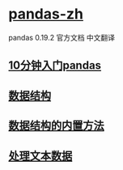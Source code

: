 # [pandas-zh](http://datamininginaction.github.io/pandas-zh/)

pandas 0.19.2 官方文档 中文翻译


## [10分钟入门pandas](https://github.com/DataMininginAction/pandas-zh/blob/master/10%E5%88%86%E9%92%9F%E5%85%A5%E9%97%A8pandas.ipynb)

## [数据结构](https://github.com/DataMininginAction/pandas-zh/blob/master/%E6%95%B0%E6%8D%AE%E7%BB%93%E6%9E%84.ipynb)


## [数据结构的内置方法](https://github.com/DataMininginAction/pandas-zh/blob/master/%E6%95%B0%E6%8D%AE%E7%BB%93%E6%9E%84%E7%9A%84%E5%86%85%E7%BD%AE%E6%96%B9%E6%B3%95.ipynb)


## [处理文本数据](https://github.com/DataMininginAction/pandas-zh/blob/master/%E5%A4%84%E7%90%86%E6%96%87%E6%9C%AC%E6%95%B0%E6%8D%AE.ipynb)

